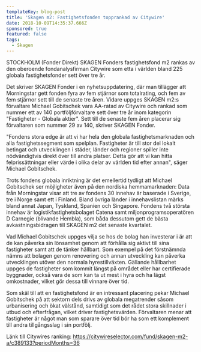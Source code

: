 ```yaml
---
templateKey: blog-post
title: 'Skagen m2: Fastighetsfonden topprankad av Citywire'
date: 2018-10-09T14:35:37.666Z
sponsored: true
featured: false
tags:
  - Skagen
---
```

STOCKHOLM (Fonder Direkt) SKAGEN Fonders fastighetsfond m2 rankas av den oberoende fondanalysfirman Citywire som etta i världen bland 225 globala fastighetsfonder sett över tre år.


Det skriver SKAGEN Fonder i en nyhetsuppdatering, där man tillägger att Morningstar gett fonden fyra av fem stjärnor som totalrating, och fem av fem stjärnor sett till de senaste tre åren. Vidare uppges SKAGEN m2:s förvaltare Michael Gobitschek vara AA-ratad av Citywire och rankad som nummer ett av 140 portföljförvaltare sett över tre år inom kategorin "Fastigheter - Globala aktier". Sett till de senaste fem åren placerar sig förvaltaren som nummer 29 av 140, skriver SKAGEN Fonder.


"Fondens stora edge är att vi har hela den globala fastighetsmarknaden och alla fastighetssegment som spelplan. Fastigheter är till stor del lokalt betingat och utvecklingen i städer, länder och regioner spiller inte nödvändigtvis direkt över till andra platser. Detta gör att vi kan hitta felprissättningar eller värde i olika delar av världen tid efter annan", säger Michael Gobitschek.


Trots fondens globala inriktning är det emellertid tydligt att Michael Gobitschek ser möjligheter även på den nordiska hemmamarknaden: Data från Morningstar visar att tre av fondens 30 innehav är baserade i Sverige, tre i Norge samt ett i Finland. Bland övriga länder i innehavslistan märks bland annat Japan, Tyskland, Spanien och Singapore. Fondens två största innehav är logistikfastighetsbolaget Catena samt miljonprogramsoperatören D Carnegie (blivande Hembla), som båda dessutom gett de bästa avkastningsbidragen till SKAGEN m2 det senaste kvartalet. 


Vad Michael Gobitschek uppges vilja se hos de bolag han investerar i är att de kan påverka sin lönsamhet genom att förhålla sig aktivt till sina fastigheter samt att de tänker hållbart. Som exempel på det förstnämnda nämns att bolagen genom renovering och annan utveckling kan påverka utvecklingen utöver den normala hyrestillväxten. Gällande hållbarhet uppges de fastigheter som kommit längst på området eller har certifierade byggnader, också vara de som kan ta ut mest i hyra och ha lägst omkostnader, vilket gör dessa till vinnare över tid.


Som skäl till att en fastighetsfond är en intressant placering pekar Michael Gobitschek på att sektorn dels drivs av globala megatrender såsom urbanisering och ökat välstånd, samtidigt som det rådet stora skillnader i utbud och efterfrågan, vilket driver fastighetsvärden. Förvaltaren menar att fastigheter är något man som sparare över tid bör ha som ett komplement till andra tillgångsslag i sin portfölj.


Länk till Citywires ranking: https://citywireselector.com/fund/skagen-m2-a/c389133?periodMonths=36
